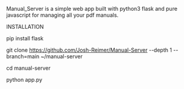 Manual_Server is a simple web app built with python3 flask and pure javascript for managing all your pdf manuals.

INSTALLATION

pip install flask

git clone https://github.com/Josh-Reimer/Manual-Server --depth 1 --branch=main ~/manual-server

 cd manual-server
 
 python app.py